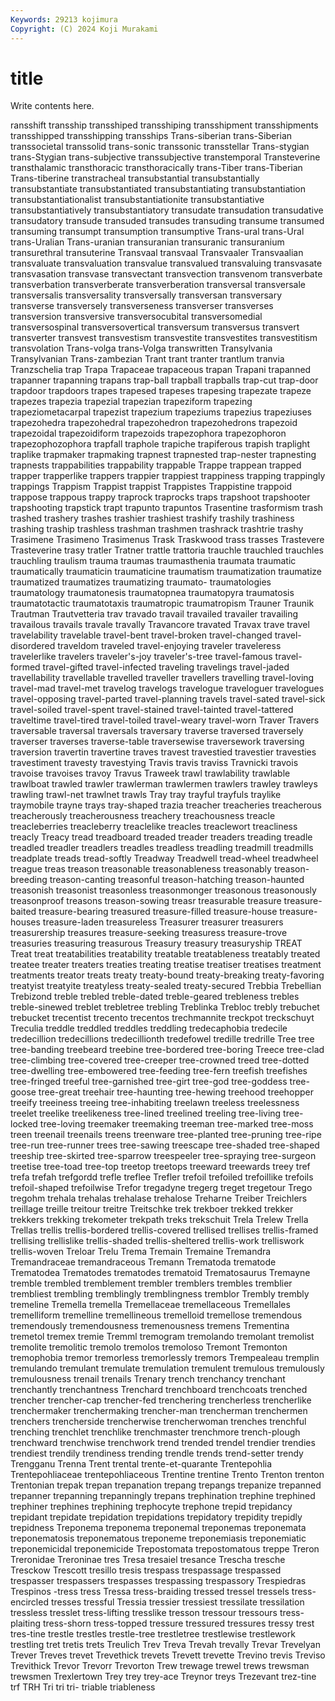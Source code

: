```yaml
---
Keywords: 29213 kojimura
Copyright: (C) 2024 Koji Murakami
---
```


# title

Write contents here.



ransshift transship transshiped transshiping transshipment transshipments transshipped
transshipping transships Trans-siberian trans-Siberian transsocietal transsolid trans-sonic transsonic transstellar Trans-stygian
trans-Stygian trans-subjective transsubjective transtemporal Transteverine transthalamic transthoracic transthoracically trans-Tiber trans-Tiberian
Trans-tiberine transtracheal transubstantial transubstantially transubstantiate transubstantiated transubstantiating transubstantiation transubstantiationalist transubstantiationite
transubstantiative transubstantiatively transubstantiatory transudate transudation transudative transudatory transude transuded transudes
transuding transume transumed transuming transumpt transumption transumptive Trans-ural trans-Ural trans-Uralian
Trans-uranian transuranian transuranic transuranium transurethral transuterine Transvaal transvaal Transvaaler Transvaalian
transvaluate transvaluation transvalue transvalued transvaluing transvasate transvasation transvase transvectant transvection
transvenom transverbate transverbation transverberate transverberation transversal transversale transversalis transversality transversally
transversan transversary transverse transversely transverseness transverser transverses transversion transversive transversocubital
transversomedial transversospinal transversovertical transversum transversus transvert transverter transvest transvestism transvestite
transvestites transvestitism transvolation Trans-volga trans-Volga transwritten Transylvania Transylvanian Trans-zambezian Trant
trant tranter trantlum tranvia Tranzschelia trap Trapa Trapaceae trapaceous trapan
Trapani trapanned trapanner trapanning trapans trap-ball trapball trapballs trap-cut trap-door
trapdoor trapdoors trapes trapesed trapeses trapesing trapezate trapeze trapezes trapezia
trapezial trapezian trapeziform trapezing trapeziometacarpal trapezist trapezium trapeziums trapezius trapeziuses
trapezohedra trapezohedral trapezohedron trapezohedrons trapezoid trapezoidal trapezoidiform trapezoids trapezophora trapezophoron
trapezophozophora trapfall traphole trapiche trapiferous trapish traplight traplike trapmaker trapmaking
trapnest trapnested trap-nester trapnesting trapnests trappabilities trappability trappable Trappe trappean
trapped trapper trapperlike trappers trappier trappiest trappiness trapping trappingly trappings
Trappism Trappist trappist Trappistes Trappistine trappoid trappose trappous trappy traprock
traprocks traps trapshoot trapshooter trapshooting trapstick trapt trapunto trapuntos Trasentine
trasformism trash trashed trashery trashes trashier trashiest trashify trashily trashiness
trashing traship trashless trashman trashmen trashrack trashtrie trashy Trasimene Trasimeno
Trasimenus Trask Traskwood trass trasses Trastevere Trasteverine trasy tratler Tratner
trattle trattoria trauchle trauchled trauchles trauchling traulism trauma traumas traumasthenia
traumata traumatic traumatically traumaticin traumaticine traumatism traumatization traumatize traumatized traumatizes
traumatizing traumato- traumatologies traumatology traumatonesis traumatopnea traumatopyra traumatosis traumatotactic traumatotaxis
traumatropic traumatropism Trauner Traunik Trautman Trautvetteria trav travado travail travailed
travailer travailing travailous travails travale travally Travancore travated Travax trave
travel travelability travelable travel-bent travel-broken travel-changed travel-disordered traveldom traveled travel-enjoying
traveler traveleress travelerlike travelers traveler's-joy traveler's-tree travel-famous travel-formed travel-gifted travel-infected
traveling travelings travel-jaded travellability travellable travelled traveller travellers travelling travel-loving
travel-mad travel-met travelog travelogs travelogue traveloguer travelogues travel-opposing travel-parted travel-planning
travels travel-sated travel-sick travel-soiled travel-spent travel-stained travel-tainted travel-tattered traveltime travel-tired
travel-toiled travel-weary travel-worn Traver Travers traversable traversal traversals traversary traverse
traversed traversely traverser traverses traverse-table traversewise traversework traversing traversion travertin
travertine traves travest travestied travestier travesties travestiment travesty travestying Travis
travis traviss Travnicki travois travoise travoises travoy Travus Traweek trawl
trawlability trawlable trawlboat trawled trawler trawlerman trawlermen trawlers trawley trawleys
trawling trawl-net trawlnet trawls Tray tray trayful trayfuls traylike traymobile
trayne trays tray-shaped trazia treacher treacheries treacherous treacherously treacherousness treachery
treachousness treacle treacleberries treacleberry treaclelike treacles treaclewort treacliness treacly Treacy
tread treadboard treaded treader treaders treading treadle treadled treadler treadlers
treadles treadless treadling treadmill treadmills treadplate treads tread-softly Treadway Treadwell
tread-wheel treadwheel treague treas treason treasonable treasonableness treasonably treason-breeding treason-canting
treasonful treason-hatching treason-haunted treasonish treasonist treasonless treasonmonger treasonous treasonously treasonproof
treasons treason-sowing treasr treasurable treasure treasure-baited treasure-bearing treasured treasure-filled treasure-house
treasure-houses treasure-laden treasureless Treasurer treasurer treasurers treasurership treasures treasure-seeking treasuress
treasure-trove treasuries treasuring treasurous Treasury treasury treasuryship TREAT Treat treat
treatabilities treatability treatable treatableness treatably treated treatee treater treaters treaties
treating treatise treatiser treatises treatment treatments treator treats treaty treaty-bound
treaty-breaking treaty-favoring treatyist treatyite treatyless treaty-sealed treaty-secured Trebbia Trebellian Trebizond
treble trebled treble-dated treble-geared trebleness trebles treble-sinewed treblet trebletree trebling
Treblinka Trebloc trebly trebuchet trebucket trecentist trecento trecentos trechmannite treckpot
treckschuyt Treculia treddle treddled treddles treddling tredecaphobia tredecile tredecillion tredecillions
tredecillionth tredefowel tredille tredrille Tree tree tree-banding treebeard treebine tree-bordered
tree-boring Treece tree-clad tree-climbing tree-covered tree-creeper tree-crowned treed tree-dotted tree-dwelling
tree-embowered tree-feeding tree-fern treefish treefishes tree-fringed treeful tree-garnished tree-girt tree-god
tree-goddess tree-goose tree-great treehair tree-haunting tree-hewing treehood treehopper treeify treeiness
treeing tree-inhabiting treelawn treeless treelessness treelet treelike treelikeness tree-lined treelined
treeling tree-living tree-locked tree-loving treemaker treemaking treeman tree-marked tree-moss treen
treenail treenails treens treenware tree-planted tree-pruning tree-ripe tree-run tree-runner trees
tree-sawing treescape tree-shaded tree-shaped treeship tree-skirted tree-sparrow treespeeler tree-spraying tree-surgeon
treetise tree-toad tree-top treetop treetops treeward treewards treey tref trefa
trefah trefgordd trefle treflee Trefler trefoil trefoiled trefoillike trefoils trefoil-shaped
trefoilwise Trefor tregadyne tregerg treget tregetour Trego tregohm trehala trehalas
trehalase trehalose Treharne Treiber Treichlers treillage treille treitour treitre Treitschke
trek trekboer trekked trekker trekkers trekking trekometer trekpath treks trekschuit
Trela Trelew Trella Trellas trellis trellis-bordered trellis-covered trellised trellises trellis-framed
trellising trellislike trellis-shaded trellis-sheltered trellis-work trelliswork trellis-woven Treloar Trelu Trema
Tremain Tremaine Tremandra Tremandraceae tremandraceous Tremann Trematoda trematode Trematodea Trematodes
trematodes trematoid Trematosaurus Tremayne tremble trembled tremblement trembler tremblers trembles
tremblier trembliest trembling tremblingly tremblingness tremblor Trembly trembly tremeline Tremella
tremella Tremellaceae tremellaceous Tremellales tremelliform tremelline tremellineous tremelloid tremellose tremendous
tremendously tremendousness tremenousness tremens Trementina tremetol tremex tremie Tremml tremogram
tremolando tremolant tremolist tremolite tremolitic tremolo tremolos tremoloso Tremont Tremonton
tremophobia tremor tremorless tremorlessly tremors Trempealeau tremplin tremulando tremulant tremulate
tremulation tremulent tremulous tremulously tremulousness trenail trenails Trenary trench trenchancy
trenchant trenchantly trenchantness Trenchard trenchboard trenchcoats trenched trencher trencher-cap trencher-fed
trenchering trencherless trencherlike trenchermaker trenchermaking trencher-man trencherman trenchermen trenchers trencherside
trencherwise trencherwoman trenches trenchful trenching trenchlet trenchlike trenchmaster trenchmore trench-plough
trenchward trenchwise trenchwork trend trended trendel trendier trendies trendiest trendily
trendiness trending trendle trends trend-setter trendy Trengganu Trenna Trent trental
trente-et-quarante Trentepohlia Trentepohliaceae trentepohliaceous Trentine trentine Trento Trenton trenton Trentonian
trepak trepan trepanation trepang trepangs trepanize trepanned trepanner trepanning trepanningly
trepans trephination trephine trephined trephiner trephines trephining trephocyte trephone trepid
trepidancy trepidant trepidate trepidation trepidations trepidatory trepidity trepidly trepidness Treponema
treponema treponemal treponemas treponemata treponematosis treponematous treponeme treponemiasis treponemiatic treponemicidal
treponemicide Trepostomata trepostomatous treppe Treron Treronidae Treroninae tres Tresa tresaiel
tresance Trescha tresche Tresckow Trescott tresillo tresis trespass trespassage trespassed
trespasser trespassers trespasses trespassing trespassory Trespiedras Trespinos -tress tress Tressa
tress-braiding tressed tressel tressels tress-encircled tresses tressful Tressia tressier tressiest
tressilate tressilation tressless tresslet tress-lifting tresslike tresson tressour tressours tress-plaiting
tress-shorn tress-topped tressure tressured tressures tressy trest tres-tine trestle trestles
trestle-tree trestletree trestlewise trestlework trestling tret tretis trets Treulich Trev
Treva Trevah trevally Trevar Trevelyan Trever Treves trevet Trevethick trevets
Trevett trevette Trevino trevis Treviso Trevithick Trevor Trevorr Trevorton Trew
trewage trewel trews trewsman trewsmen Trexlertown Trey trey trey-ace Treynor
treys Trezevant trez-tine trf TRH Tri tri tri- triable triableness
